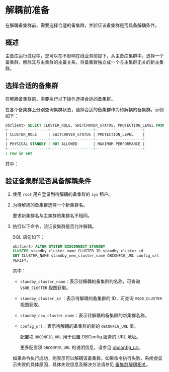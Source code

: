 解耦前准备 
==========================

在解耦备集群前，需要选择合适的备集群，并验证该备集群是否具备解耦条件。

概述 
-----------------------

主备库运行过程中，您可以在不影响在线业务前提下，从主备库集群中，选择一个备集群，解除其与主集群的主备关系，将备集群独立成一个与主集群无关的新主集群。

选择合适的备集群 
-----------------------------

在解耦备集群前，需要执行以下操作选择合适的备集群。

在各个备集群上分别查询集群状态，选择合适的备集群作为待解耦的备集群。示例如下：

```sql
obclient> SELECT CLUSTER_ROLE, SWITCHOVER_STATUS, PROTECTION_LEVEL FROM oceanbase.V$OB_CLUSTER;
+------------------+-------------------+---------------------+
| CLUSTER_ROLE     | SWITCHOVER_STATUS | PROTECTION_LEVEL    |
+------------------+-------------------+---------------------+
| PHYSICAL STANDBY | NOT ALLOWED       | MAXIMUM PERFORMANCE |
+------------------+-------------------+---------------------+
1 row in set
```



其中：



验证备集群是否具备解耦条件 
----------------------------------

1. 使用 `root` 用户登录到待解耦的备集群的 `sys` 租户。

   

2. 为待解耦的备集群选择一个新集群名。

   要求新集群名与主集群的集群名不相同。
   

3. 执行以下命令，验证该集群是否允许解耦。

   SQL 语句如下：

   ```sql
   obclient> ALTER SYSTEM DISCONNECT STANDBY 
   CLUSTER standby_cluster_name CLUSTER_ID standby_cluster_id 
   SET CLUSTER_NAME standby_new_cluster_name OBCONFIG_URL config_url
   VERIFY;
   ```

   

   其中：
   * `standby_cluster_name`：表示待解耦的备集群的名称，可查询 `V$OB_CLUSTER` 视图获取。

     
   
   * `standby_cluster_id` ：表示待解耦的备集群的 ID，可查询 `V$OB_CLUSTER` 视图获取。

     
   
   * `standby_new_cluster_name`：表示待解耦的备集群的新集群名称。

     
   
   * `config_url`：表示待解耦的备集群的新的 `OBCONFIG_URL` 值。

     配置项 `OBCONFIG_URL` 用于设置 OBConfig 服务的 URL 地址。

     更多配置项 `OBCONFIG_URL` 的说明信息，请参见 [obconfig_url](/zh-CN/12.reference-mysql-mode/3.system-configuration-items-1/3.cluster-level-configuration-items-1/155.obconfig_url-1-2-3.md)。
     
   

   

   如果命令执行成功，则表示可以解耦该备集群。如果命令执行失败，系统会显示失败的具体原因，具体失败信息及解决方法请参见 [备集群解耦相关](/zh-CN/5.administrator-guide/7.high-data-availability/3.active-standby-database-management-1/11.troubleshooting-common-issues-1/6.decoupling-of-the-standby-cluster.md)。
   



